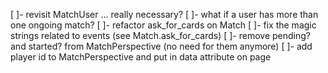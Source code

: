 [ ]- revisit MatchUser ... really necessary?
[ ]- what if a user has more than one ongoing match?
[ ]- refactor ask_for_cards on Match
[ ]- fix the magic strings related to events (see Match.ask_for_cards)
[ ]- remove pending? and started? from MatchPerspective (no need for them anymore)
[ ]- add player id to MatchPerspective and put in data attribute on page
